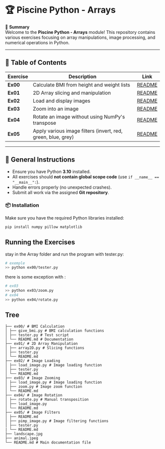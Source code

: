 # 🏆 Piscine Python - Arrays

📌 **Summary**  
Welcome to the **Piscine Python - Arrays** module! This repository contains various exercises focusing on array manipulations, image processing, and numerical operations in Python.

---

## 📂 Table of Contents

| Exercise | Description | Link |
|----------|-------------|------|
| **Ex00** | Calculate BMI from height and weight lists | [README](./ex00/README.md) |
| **Ex01** | 2D Array slicing and manipulation | [README](./ex01/README.md) |
| **Ex02** | Load and display images | [README](./ex02/README.md) |
| **Ex03** | Zoom into an image | [README](./ex03/README.md) |
| **Ex04** | Rotate an image without using NumPy's transpose | [README](./ex04/README.md) |
| **Ex05** | Apply various image filters (invert, red, green, blue, grey) | [README](./ex05/README.md) |

---

## 🚀 General Instructions

- Ensure you have Python **3.10** installed.
- All exercises should **not contain global scope code** (use `if __name__ == "__main__":`).
- Handle errors properly (no unexpected crashes).
- Submit all work via the assigned **Git repository**.

### 📦 **Installation**
Make sure you have the required Python libraries installed:
```sh
pip install numpy pillow matplotlib
```

## Running the Exercises
stay in the Array folder and run the program with tester.py:
```sh
# exemple
>> python ex00/tester.py
```
there is some exception with :

```sh
# ex03
>> python ex03/zoom.py 
# ex04
>> python ex04/rotate.py

```
## Tree


```
├── ex00/ # BMI Calculation
│ ├── give_bmi.py # BMI calculation functions
│ ├── tester.py # Test script
│ └── README.md # Documentation
├── ex01/ # 2D Array Manipulation
│ ├── array2D.py # Slicing functions
│ ├── tester.py
│ └── README.md
├── ex02/ # Image Loading
│ ├── load_image.py # Image loading function
│ ├── tester.py
│ └── README.md
├── ex03/ # Image Zooming
│ ├── load_image.py # Image loading function
│ ├── zoom.py # Image zoom function
│ └── README.md
├── ex04/ # Image Rotation
│ ├── rotate.py # Manual transposition
│ ├── load_image.py
│ └── README.md
├── ex05/ # Image Filters
│ ├── README.md
│ ├── pimp_image.py # Image filtering functions
│ ├── tester.py
| └── README.md
├── landscape.jpg
├── animal.jpeg
└── README.md # Main documentation file
```